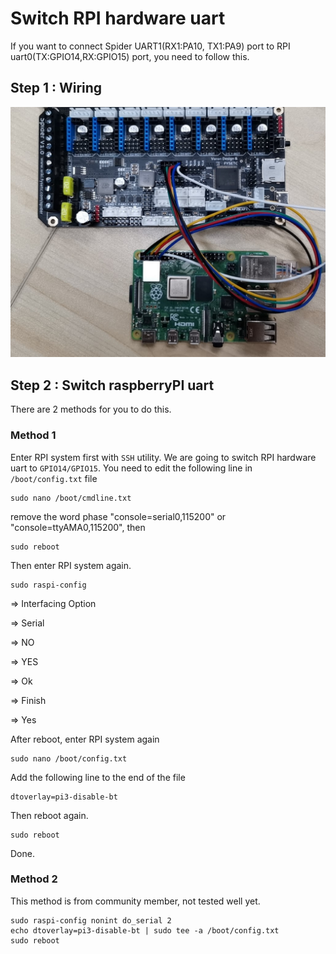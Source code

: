 # Switch RPI hardware uart

If you want to connect Spider UART1(RX1:PA10, TX1:PA9) port to RPI  uart0(TX:GPIO14,RX:GPIO15) port, you need to follow this.

## Step 1 : Wiring

![](cable.jpg)

## Step 2 : Switch raspberryPI uart

There are 2 methods for you to do this.

### Method 1

Enter RPI system first with `SSH` utility. We are going to switch RPI hardware uart to `GPIO14/GPIO15`. You need to edit the following line in `/boot/config.txt` file

```
sudo nano /boot/cmdline.txt
```

remove the word phase "console=serial0,115200" or "console=ttyAMA0,115200", then

```
sudo reboot
```

Then enter RPI system again.

```
sudo raspi-config
```

=> Interfacing Option

=> Serial

=> NO

=> YES

=> Ok

=> Finish

=> Yes

After reboot, enter RPI system again

```
sudo nano /boot/config.txt
```

Add the following line to the end of the file

```
dtoverlay=pi3-disable-bt
```

Then reboot again.

```
sudo reboot
```

Done.

### Method 2

This method is from community member, not tested well yet.

```
sudo raspi-config nonint do_serial 2 
echo dtoverlay=pi3-disable-bt | sudo tee -a /boot/config.txt 
sudo reboot 
```

